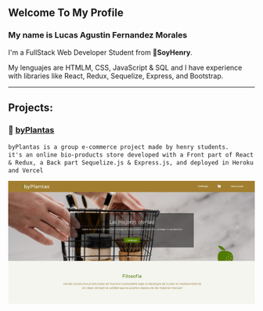 ## Welcome To My Profile

### My name is Lucas Agustin Fernandez Morales

I'm a FullStack Web Developer Student from :rocket:**SoyHenry**.

My lenguajes are HTMLM, CSS, JavaScript & SQL and I have experience with libraries like React, Redux, Sequelize, Express, and Bootstrap.

---

## Projects:

### :seedling: [byPlantas](https://byplantas-three.vercel.app/ "byplantas-three.vercel.app")
    byPlantas is a group e-commerce project made by henry students.
    it's an online bio-products store developed with a Front part of React & Redux, a Back part Sequelize.js & Express.js, and deployed in Heroku and Vercel
![byPlantas](byPlantas.jpg "byPlantas")
